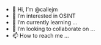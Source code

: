 - 👋 Hi, I’m @callejm
- 👀 I’m interested in OSINT
- 🌱 I’m currently learning ...
- 💞️ I’m looking to collaborate on ...
- 📫 How to reach me ...

<!---
callejm/callejm is a ✨ special ✨ repository because its `README.md` (this file) appears on your GitHub profile.
You can click the Preview link to take a look at your changes.
--->
